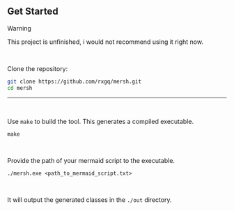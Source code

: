 ## Get Started

> [!WARNING]  
> This project is unfinished, i would not recommend using it right now.
> 
<br>

Clone the repository:
```bash
git clone https://github.com/rxgq/mersh.git
cd mersh
```

---

<br>



Use `make` to build the tool. This generates a compiled executable.
```
make
```

<br>

Provide the path of your mermaid script to the executable.
```
./mersh.exe <path_to_mermaid_script.txt>
```

<br>

It will output the generated classes in the `./out` directory.
